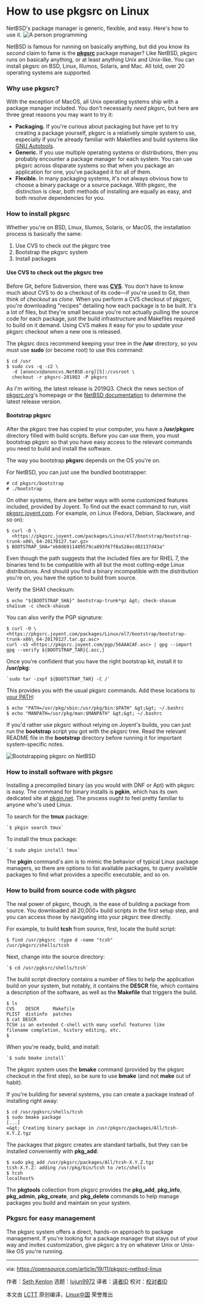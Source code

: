 [#]: collector: (lujun9972)
[#]: translator: (geekpi)
[#]: reviewer: ( )
[#]: publisher: ( )
[#]: url: ( )
[#]: subject: (How to use pkgsrc on Linux)
[#]: via: (https://opensource.com/article/19/11/pkgsrc-netbsd-linux)
[#]: author: (Seth Kenlon https://opensource.com/users/seth)

How to use pkgsrc on Linux
======
NetBSD's package manager is generic, flexible, and easy. Here's how to
use it.
![A person programming][1]

NetBSD is famous for running on basically anything, but did you know its _second_ claim to fame is the **[pkgsrc][2]** package manager? Like NetBSD, pkgsrc runs on basically anything, or at least anything Unix and Unix-like. You can install pkgsrc on BSD, Linux, Illumos, Solaris, and Mac. All told, over 20 operating systems are supported.

### Why use pkgsrc?

With the exception of MacOS, all Unix operating systems ship with a package manager included. You don't necessarily _need_ pkgsrc, but here are three great reasons you may want to try it:

  * **Packaging.** If you're curious about packaging but have yet to try creating a package yourself, pkgsrc is a relatively simple system to use, especially if you're already familiar with Makefiles and build systems like [GNU Autotools][3].
  * **Generic.** If you use multiple operating systems or distributions, then you probably encounter a package manager for each system. You can use pkgsrc across disparate systems so that when you package an application for one, you've packaged it for all of them.
  * **Flexible.** In many packaging systems, it's not always obvious how to choose a binary package or a source package. With pkgsrc, the distinction is clear, both methods of installing are equally as easy, and both resolve dependencies for you.



### How to install pkgsrc

Whether you're on BSD, Linux, Illumos, Solaris, or MacOS, the installation process is basically the same:

  1. Use CVS to check out the pkgsrc tree
  2. Bootstrap the pkgsrc system
  3. Install packages



#### Use CVS to check out the pkgsrc tree

Before Git, before Subversion, there was **[CVS][4]**. You don't have to know much about CVS to do a checkout of its code—if you're used to Git, then think of _checkout_ as _clone_. When you perform a CVS checkout of pkgsrc, you're downloading "recipes" detailing how each package is to be built. It's a lot of files, but they're small because you're not actually pulling the source code for each package, just the build infrastructure and Makefiles required to build on it demand. Using CVS makes it easy for you to update your pkgsrc checkout when a new one is released.

The pkgsrc docs recommend keeping your tree in the **/usr** directory, so you must use **sudo** (or become root) to use this command:


```
$ cd /usr
$ sudo cvs -q -z2 \
  -d [anoncvs@anoncvs.NetBSD.org][5]:/cvsroot \
  checkout -r pkgsrc-2019Q3 -P pkgsrc
```

As I'm writing, the latest release is 2019Q3. Check the news section of [pkgsrc.org][6]'s homepage or the [NetBSD documentation][7] to determine the latest release version.

#### Bootstrap pkgsrc

After the pkgsrc tree has copied to your computer, you have a **/usr/pkgsrc** directory filled with build scripts. Before you can use them, you must bootstrap pkgsrc so that you have easy access to the relevant commands you need to build and install the software.

The way you bootstrap **pkgsrc** depends on the OS you're on.

For NetBSD, you can just use the bundled bootstrapper:


```
# cd pkgsrc/bootstrap
# ./bootstrap
```

On other systems, there are better ways with some customized features included, provided by Joyent. To find out the exact command to run, visit [pkgsrc.joyent.com][8]. For example, on Linux (Fedora, Debian, Slackware, and so on):


```
$ curl -O \
  <https://pkgsrc.joyent.com/packages/Linux/el7/bootstrap/bootstrap-trunk-x86\_64-20170127.tar.gz>
$ BOOTSTRAP_SHA="eb0d6911489579ca893f67f8a528ecd02137d43a"
```

Even though the path suggests that the included files are for RHEL 7, the binaries tend to be compatible with all but the most cutting-edge Linux distributions. And should you find a binary incompatible with the distribution you're on, you have the option to build from source.

Verify the SHA1 checksum:


```
$ echo "${BOOTSTRAP_SHA}" bootstrap-trunk*gz &gt; check-shasum
sha1sum -c check-shasum
```

You can also verify the PGP signature:


```
$ curl -O \
<https://pkgsrc.joyent.com/packages/Linux/el7/bootstrap/bootstrap-trunk-x86\_64-20170127.tar.gz.asc>
curl -sS <https://pkgsrc.joyent.com/pgp/56AAACAF.asc> | gpg --import
gpg --verify ${BOOTSTRAP_TAR}{.asc,}
```

Once you're confident that you have the right bootstrap kit, install it to **/usr/pkg**:


```
`sudo tar -zxpf ${BOOTSTRAP_TAR} -C /`
```

This provides you with the usual pkgsrc commands. Add these locations to [your PATH][9]:


```
$ echo "PATH=/usr/pkg/sbin:/usr/pkg/bin:$PATH" &gt;&gt; ~/.bashrc
$ echo "MANPATH=/usr/pkg/man:$MANPATH" &gt;&gt; ~/.bashrc
```

If you'd rather use pkgsrc without relying on Joyent's builds, you can just run the **bootstrap** script you got with the pkgsrc tree. Read the relevant README file in the **bootstrap** directory before running it for important system-specific notes.

![Bootstrapping pkgsrc on NetBSD][10]

### How to install software with pkgsrc

Installing a precompiled binary (as you would with DNF or Apt) with pkgsrc is easy. The command for binary installs is **pgkin**, which has its own dedicated site at [pkgin.net][11]. The process ought to feel pretty familiar to anyone who's used Linux.

To search for the **tmux** package:


```
`$ pkgin search tmux`
```

To install the tmux package:


```
`$ sudo pkgin install tmux`
```

The **pkgin** command's aim is to mimic the behavior of typical Linux package managers, so there are options to list available packages, to query available packages to find what provides a specific executable, and so on.

### How to build from source code with pkgsrc

The real power of pkgsrc, though, is the ease of building a package from source. You downloaded all 20,000+ build scripts in the first setup step, and you can access those by navigating into your pkgsrc tree directly.

For example, to build **tcsh** from source, first, locate the build script:


```
$ find /usr/pkgsrc -type d -name "tcsh"
/usr/pkgsrc/shells/tcsh
```

Next, change into the source directory:


```
`$ cd /usr/pgksrc/shells/tcsh`
```

The build script directory contains a number of files to help the application build on your system, but notably, it contains the **DESCR** file, which contains a description of the software, as well as the **Makefile** that triggers the build.


```
$ ls
CVS    DESCR     Makefile
PLIST  distinfo  patches
$ cat DESCR
TCSH is an extended C-shell with many useful features like
filename completion, history editing, etc.
$
```

When you're ready, build, and install:


```
`$ sudo bmake install`
```

The pkgsrc system uses the **bmake** command (provided by the pkgsrc checkout in the first step), so be sure to use **bmake** (and not **make** out of habit).

If you're building for several systems, you can create a package instead of installing right away:


```
$ cd /usr/pgksrc/shells/tcsh
$ sudo bmake package
[...]
=&gt; Creating binary package in /usr/pkgsrc/packages/All/tcsh-X.Y.Z.tgz
```

The packages that pkgsrc creates are standard tarballs, but they can be installed conveniently with **pkg_add**:


```
$ sudo pkg_add /usr/pkgsrc/packages/All/tcsh-X.Y.Z.tgz
tcsh-X.Y.Z: adding /usr/pkg/bin/tcsh to /etc/shells
$ tcsh
localhost%
```

The **pkgtools** collection from pkgsrc provides the **pkg_add**, **pkg_info**, **pkg_admin**, **pkg_create**, and **pkg_delete** commands to help manage packages you build and maintain on your system.

### Pkgsrc for easy management

The pkgsrc system offers a direct, hands-on approach to package management. If you're looking for a package manager that stays out of your way and invites customization, give pkgsrc a try on whatever Unix or Unix-like OS you're running.

--------------------------------------------------------------------------------

via: https://opensource.com/article/19/11/pkgsrc-netbsd-linux

作者：[Seth Kenlon][a]
选题：[lujun9972][b]
译者：[译者ID](https://github.com/译者ID)
校对：[校对者ID](https://github.com/校对者ID)

本文由 [LCTT](https://github.com/LCTT/TranslateProject) 原创编译，[Linux中国](https://linux.cn/) 荣誉推出

[a]: https://opensource.com/users/seth
[b]: https://github.com/lujun9972
[1]: https://opensource.com/sites/default/files/styles/image-full-size/public/lead-images/computer_keyboard_laptop_development_code_woman.png?itok=vbYz6jjb (A person programming)
[2]: http://pkgsrc.org
[3]: https://opensource.com/article/19/7/introduction-gnu-autotools
[4]: http://www.netbsd.org/developers/cvs-repos/cvs_intro.html#intro
[5]: mailto:anoncvs@anoncvs.NetBSD.org
[6]: http://pkgsrc.org/
[7]: http://www.netbsd.org/docs/pkgsrc/getting.html
[8]: http://pkgsrc.joyent.com/
[9]: https://opensource.com/article/17/6/set-path-linux
[10]: https://opensource.com/sites/default/files/uploads/pkgsrc-bootstrap.jpg (Bootstrapping pkgsrc on NetBSD)
[11]: http://pkgin.net
